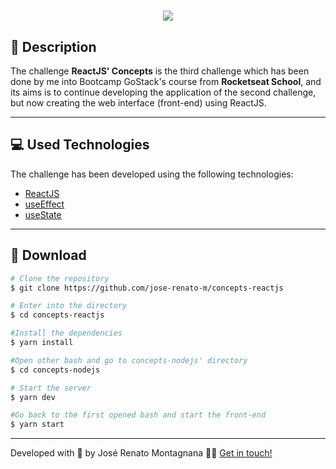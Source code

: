 <h1 align="center">
    <img src="https://ik.imagekit.io/dfw3q47dv0/React_logo_Y-TTAqZqO.png">
</h1>

## 📝 Description

The challenge **ReactJS' Concepts** is the third challenge which has been done by me into Bootcamp GoStack's course from **Rocketseat School**, and its aims is to continue developing the application of the second challenge, but now creating the web interface (front-end) using ReactJS.

---

## 💻 Used Technologies

The challenge has been developed using the following technologies:

- [ReactJS](https://pt-br.reactjs.org/)
- [useEffect](https://pt-br.reactjs.org/docs/hooks-effect.html)
- [useState](https://pt-br.reactjs.org/docs/hooks-state.html)

---

## 📁 Download

```bash
# Clone the repository
$ git clone https://github.com/jose-renato-m/concepts-reactjs

# Enter into the directory
$ cd concepts-reactjs

#Install the dependencies
$ yarn install

#Open other bash and go to concepts-nodejs' directory
$ cd concepts-nodejs

# Start the server
$ yarn dev

#Go back to the first opened bash and start the front-end
$ yarn start

```

---

Developed with 💙 by José Renato Montagnana 👋🏻 [Get in touch!](https://www.linkedin.com/in/joserenato-devfullstack/)
